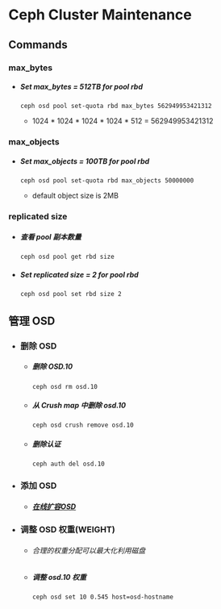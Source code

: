 # Ceph Cluster Maintenance

## Commands
### max_bytes
  - ##### Set max_bytes = 512TB for pool rbd

        ceph osd pool set-quota rbd max_bytes 562949953421312

    - 1024 \* 1024 \* 1024 \* 1024 \* 512 = 562949953421312

### max_objects
  - ##### Set max_objects = 100TB for pool rbd

        ceph osd pool set-quota rbd max_objects 50000000

    - default object size is 2MB

### replicated size
  - ##### 查看 pool 副本数量

        ceph osd pool get rbd size

  - ##### Set replicated size = 2 for pool rbd

        ceph osd pool set rbd size 2

## 管理 OSD
  - ### 删除 OSD
    - ##### 删除 OSD.10

          ceph osd rm osd.10

    - ##### 从 Crush map 中删除 osd.10

          ceph osd crush remove osd.10

    - ##### 删除认证

          ceph auth del osd.10

  - ### 添加 OSD
    - ##### [在线扩容OSD](https://github.com/Statemood/documents/blob/master/ceph/add_osds_to_existing_cluster.md)

  - ### 调整 OSD 权重(WEIGHT)
    - ###### 合理的权重分配可以最大化利用磁盘
    - #####  调整 osd.10 权重

          ceph osd set 10 0.545 host=osd-hostname
